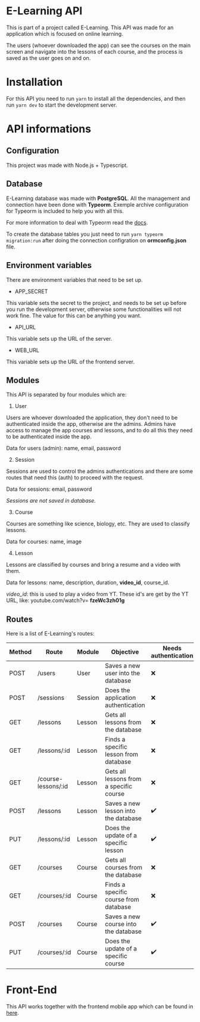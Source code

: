 # E-Learning API

This is part of a project called E-Learning. This API was made for an application
which is focused on online learning.

The users (whoever downloaded the app) can see the courses on the main screen
and navigate into the lessons of each course, and the process is saved as the
user goes on and on.

# Installation

For this API you need to run `yarn` to install all the dependencies, and then
run `yarn dev` to start the development server.

# API informations

## Configuration

This project was made with Node.js + Typescript.

## Database

E-Learning database was made with **PostgreSQL**. All the management and
connection have been done with **Typeorm**. Exemple archive configuration for
Typeorm is included to help you with all this.

For more information to deal with Typeorm read the [docs](https://typeorm.io/#/).

To create the database tables you just need to run `yarn typeorm migration:run`
after doing the connection configration on **ormconfig.json** file.

## Environment variables

There are environment variables that need to be set up.

* APP_SECRET

This variable sets the secret to the project, and needs to be set up before you
run the development server, otherwise some functionalities will not work fine.
The value for this can be anything you want.

* API_URL

This variable sets up the URL of the server.

* WEB_URL

This variable sets up the URL of the frontend server.

## Modules

This API is separated by four modules which are:

1. User

Users are whoever downloaded the application, they don't need to be
authenticated inside the app, otherwise are the admins. Admins have
access to manage the app courses and lessons, and to do all this
they need to be authenticated inside the app.

Data for users (admin): name, email, password

2. Session

Sessions are used to control the admins authentications and there are
some routes that need this (auth) to proceed with the request.

Data for sessions: email, password

*Sessions are not saved in database.*

3. Course

Courses are something like science, biology, etc. They are used to classify
lessons.

Data for courses: name, image

4. Lesson

Lessons are classified by courses and bring a resume and a video with them.

Data for lessons: name, description, duration, **video_id**, course_id.

*video_id*: this is used to play a video from YT. These id's are get by the YT
URL, like: youtube.com/watch?v= **fzeWc3zh01g**

## Routes

Here is a list of E-Learning's routes:

| Method | Route | Module | Objective | Needs authentication |
| ------ | ----- | ------ | --------- | -------------------- |
| POST | /users  | User | Saves a new user into the database | :x: |
| POST | /sessions | Session | Does the application authentication | :x: |
| GET  | /lessons | Lesson | Gets all lessons from the database | :x: |
| GET  | /lessons/:id | Lesson | Finds a specific lesson from database | :x: |
| GET  | /course-lessons/:id | Lesson | Gets all lessons from a specific course | :x: |
| POST | /lessons | Lesson | Saves a new lesson into the database | :heavy_check_mark: |
| PUT  | /lessons/:id | Lesson | Does the update of a specific lesson | :heavy_check_mark: |
| GET  | /courses | Course | Gets all courses from the database | :x: |
| GET  | /courses/:id | Course | Finds a specific course from database | :x: |
| POST | /courses | Course | Saves a new course into the database | :heavy_check_mark: |
| PUT  | /courses/:id | Course | Does the update of a specific course | :heavy_check_mark: |

# Front-End

This API works together with the frontend mobile app which can be found in [here](https://github.com/gui10l1/elearningapp).
